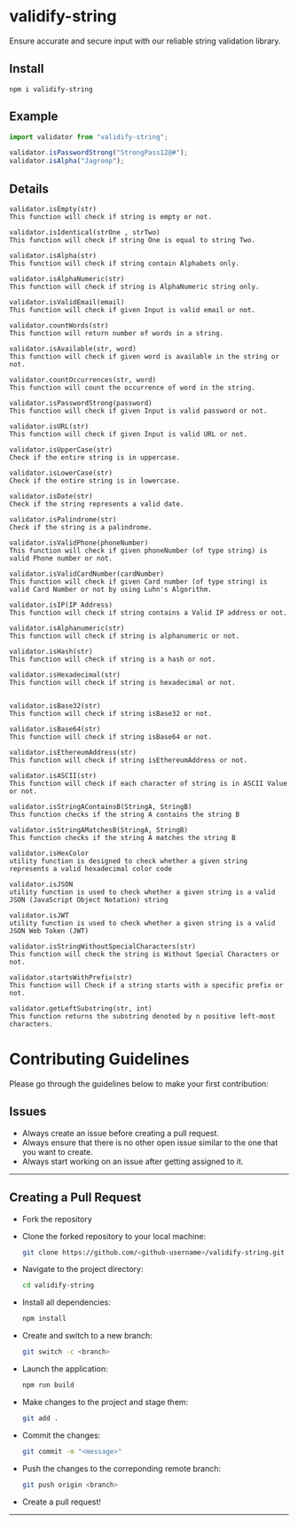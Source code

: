 # validify-string

Ensure accurate and secure input with our reliable string validation library.

## Install

```
npm i validify-string
```

## Example

```js
import validator from "validify-string";

validator.isPasswordStrong("StrongPass12@#");
validator.isAlpha("Jagroop");
```

## Details

```
validator.isEmpty(str)
This function will check if string is empty or not.
```

```
validator.isIdentical(strOne , strTwo)
This function will check if string One is equal to string Two.
```

```
validator.isAlpha(str)
This function will check if string contain Alphabets only.
```

```
validator.isAlphaNumeric(str)
This function will check if string is AlphaNumeric string only.
```

```
validator.isValidEmail(email)
This function will check if given Input is valid email or not.
```

```
validator.countWords(str)
This function will return number of words in a string.
```

```
validator.isAvailable(str, word)
This function will check if given word is available in the string or not.
```

```
validator.countOccurrences(str, word)
This function will count the occurrence of word in the string.
```

```
validator.isPasswordStrong(password)
This function will check if given Input is valid password or not.
```

```
validator.isURL(str)
This function will check if given Input is valid URL or not.
```

```
validator.isUpperCase(str)
Check if the entire string is in uppercase.
```

```
validator.isLowerCase(str)
Check if the entire string is in lowercase.
```

```
validator.isDate(str)
Check if the string represents a valid date.
```

```
validator.isPalindrome(str)
Check if the string is a palindrome.
```
```
validator.isValidPhone(phoneNumber)
This function will check if given phoneNumber (of type string) is valid Phone number or not.
```

```
validator.isValidCardNumber(cardNumber)
This function will check if given Card number (of type string) is valid Card Number or not by using Luhn's Algorithm.
```

```
validator.isIP(IP Address)
This function will check if string contains a Valid IP address or not.
```

```
validator.isAlphanumeric(str)
This function will check if string is alphanumeric or not.
```


```
validator.isHash(str)
This function will check if string is a hash or not.
```


```
validator.isHexadecimal(str)
This function will check if string is hexadecimal or not.
```

```

validator.isBase32(str)
This function will check if string isBase32 or not.
```

```
validator.isBase64(str)
This function will check if string isBase64 or not.
```

```
validator.isEthereumAddress(str)
This function will check if string isEthereumAddress or not.
```

```
validator.isASCII(str)
This function will check if each character of string is in ASCII Value or not.
```

```
validator.isStringAContainsB(StringA, StringB)
This function checks if the string A contains the string B
```

```
validator.isStringAMatchesB(StringA, StringB)
This function checks if the string A matches the string B
```
```
validator.isHexColor
utility function is designed to check whether a given string represents a valid hexadecimal color code
```

```
validator.isJSON
utility function is used to check whether a given string is a valid JSON (JavaScript Object Notation) string
```
```
validator.isJWT
utility function is used to check whether a given string is a valid JSON Web Token (JWT)
```

```
validator.isStringWithoutSpecialCharacters(str)
This function will check the string is Without Special Characters or not. 
```

```
validator.startsWithPrefix(str)
This function will Check if a string starts with a specific prefix or not. 
```

```
validator.getLeftSubstring(str, int)
This function returns the substring denoted by n positive left-most characters.
```

# Contributing Guidelines


Please go through the guidelines below to make your first contribution:


## Issues
- Always create an issue before creating a pull request.
- Always ensure that there is no other open issue similar to the one that you want to create.
- Always start working on an issue after getting assigned to it.

<hr>

## Creating a Pull Request

- Fork the repository

- Clone the forked repository to your local machine:

    ```sh
    git clone https://github.com/<github-username>/validify-string.git
    ```
    
- Navigate to the project directory:

    ```sh
    cd validify-string
    ```

- Install all dependencies:

    ```sh
    npm install
    ```

- Create and switch to a new branch:

    ```sh
    git switch -c <branch>
    ```

- Launch the application:

    ```sh
    npm run build
    ```

- Make changes to the project and stage them:

    ```sh
    git add .
    ```

- Commit the changes:

    ```sh
    git commit -m "<message>"
    ```

- Push the changes to the correponding remote branch:

    ```sh
    git push origin <branch>
    ```

- Create a pull request!

<hr>

